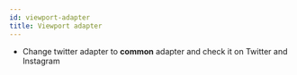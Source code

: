 ```yaml
---
id: viewport-adapter
title: Viewport adapter
---
```


* Change twitter adapter to **common** adapter and check it on Twitter and Instagram
